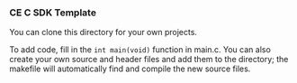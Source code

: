 ### CE C SDK Template

You can clone this directory for your own projects.

To add code, fill in the `int main(void)` function in main.c. You can also create
your own source and header files and add them to the directory; the makefile
will automatically find and compile the new source files.
